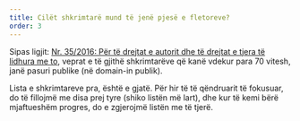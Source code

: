 ```yaml
---
title: Cilët shkrimtarë mund të jenë pjesë e fletoreve?
order: 3
---
```


Sipas ligjit: [Nr. 35/2016: Për të drejtat e autorit dhe të drejtat e tjera të lidhura me to](https://fletoret.com/ligji-35-2016.pdf),
veprat e të gjithë shkrimtarëve që kanë vdekur para 70 vitesh, janë pasuri
publike (në domain-in publik).

Lista e shkrimtareve pra, është e gjatë. Për hir të të qëndruarit
të fokusuar, do të fillojmë me disa prej tyre (shiko listën më lart),
dhe kur të kemi bërë mjaftueshëm progres, do e zgjerojmë listën me të tjerë.
